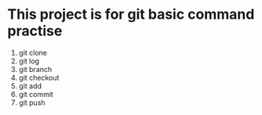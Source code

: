 # This project is for git basic command practise 

1. git clone
2. git log
3. git branch
4. git checkout 
5. git add
6. git commit
7. git push

